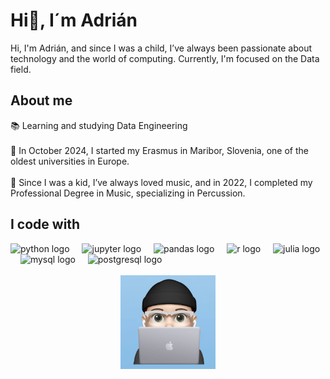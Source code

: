 <!--  
**adrianfl55/adrianfl55** is a ✨ _special_ ✨ repository because its `README.md` (this file) appears on your GitHub profile.  

Here are some ideas to get you started:  

- 🔭 I’m currently working on ...  
- 🌱 I’m currently learning ...  
- 👯 I’m looking to collaborate on ...  
- 🤔 I’m looking for help with ...  
- 💬 Ask me about ...  
- 📫 How to reach me: ...  
- 😄 Pronouns: ...  
- ⚡ Fun fact: ...  
-->  

<h1 align="left">Hi👋, I´m Adrián</h1>  

<p align="left">Hi, I'm Adrián, and since I was a child, I’ve always been passionate about technology and the world of computing. Currently, I'm focused on the Data field.</p>  

<h2 align="left">About me</h2>  

<p align="left">📚 Learning and studying Data Engineering<br>  
  <br>🎯 In October 2024, I started my Erasmus in Maribor, Slovenia, one of the oldest universities in Europe.<br>
  <br>🎵 Since I was a kid, I’ve always loved music, and in 2022, I completed my Professional Degree in Music, specializing in Percussion.  
</p>  

<h2 align="left">I code with</h2>  

<div align="left">  
  <img src="https://cdn.jsdelivr.net/gh/devicons/devicon/icons/python/python-original.svg" height="40" alt="python logo"  />  
  <img width="12" />  
  <img src="https://cdn.jsdelivr.net/gh/devicons/devicon/icons/jupyter/jupyter-original.svg" height="40" alt="jupyter logo"  />  
  <img width="12" />  
  <img src="https://cdn.jsdelivr.net/gh/devicons/devicon/icons/pandas/pandas-original.svg" height="40" alt="pandas logo"  />  
  <img width="12" />  
  <img src="https://cdn.jsdelivr.net/gh/devicons/devicon/icons/r/r-original.svg" height="40" alt="r logo"  />  
  <img width="12" />  
  <img src="https://cdn.jsdelivr.net/gh/devicons/devicon/icons/julia/julia-original.svg" height="40" alt="julia logo"  />  
  <img width="12" />  
  <img src="https://cdn.simpleicons.org/mysql/4479A1" height="40" alt="mysql logo"  />  
  <img width="12" />  
  <img src="https://skillicons.dev/icons?i=postgres" height="40" alt="postgresql logo"  />  
  <img width="12" />  
</div>  

<!-- UNCOMMENT WHEN YOU HAVE BETTER STATS AND MORE PROJECTS UPLOADED  

<h2 align="left">Stats</h2>  

<div align="center">  
  <p><img src="https://github-readme-stats.vercel.app/api/top-langs?username=adrianfl55&show_icons=true&locale=en&layout=compact&theme=onedark" alt="adrianfl55" width=460 /></p>  
  <p>&nbsp;<img src="https://github-readme-stats.vercel.app/api?username=adrianfl55&show_icons=true&locale=en&theme=onedark" alt="adrianfl55" width=460 /></p>  
  <p><img src="https://github-readme-streak-stats.herokuapp.com/?user=adrianfl55&&theme=onedark" alt="adrianfl55" width=460 /></p>  
</div>  

[![Adrianfl55's GitHub Activity Graph](https://github-readme-activity-graph.vercel.app/graph?username=adrianfl55&theme=github-compact&bg_color=282C35)](https://github.com/ashutosh00710/github-readme-activity-graph)  

-->  

<br clear="both">  

<div align="center">  
  <img height="150" src="images/image1.jpg" />  
</div>  

<!--  
<div align="left">  
  <a href="www.linkedin.com/in/adrián-freijeiro" target="_blank">  
    <img src="https://raw.githubusercontent.com/maurodesouza/profile-readme-generator/master/src/assets/icons/social/linkedin/default.svg" width="52" height="40" alt="linkedin logo"  />  
  </a>  
</div>  
-->
